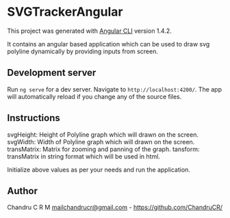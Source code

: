 # SVGTrackerAngular

This project was generated with [Angular CLI](https://github.com/angular/angular-cli) version 1.4.2.

It contains an angular based application which can be used to draw svg polyline dynamically by providing inputs from screen.

## Development server

Run `ng serve` for a dev server. Navigate to `http://localhost:4200/`. The app will automatically reload if you change any of the source files.

## Instructions

svgHeight: Height of Polyline graph which will drawn on the screen.
svgWidth: Width of Polyline graph which will drawn on the screen.
transMatrix: Matrix for zooming and panning of the  graph.
tansform: transMatrix in string format which will be used in html.

Initialize above values as per your needs and run the application.

## Author
Chandru C R M
mailchandrucr@gmail.com - https://github.com/ChandruCR/